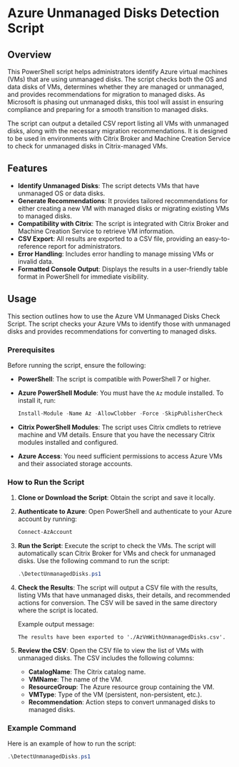 # Azure Unmanaged Disks Detection Script

## Overview

This PowerShell script helps administrators identify Azure virtual machines (VMs) that are using unmanaged disks. The script checks both the OS and data disks of VMs, determines whether they are managed or unmanaged, and provides recommendations for migration to managed disks. As Microsoft is phasing out unmanaged disks, this tool will assist in ensuring compliance and preparing for a smooth transition to managed disks.

The script can output a detailed CSV report listing all VMs with unmanaged disks, along with the necessary migration recommendations. It is designed to be used in environments with Citrix Broker and Machine Creation Service to check for unmanaged disks in Citrix-managed VMs.

## Features

- **Identify Unmanaged Disks**: The script detects VMs that have unmanaged OS or data disks.
- **Generate Recommendations**: It provides tailored recommendations for either creating a new VM with managed disks or migrating existing VMs to managed disks.
- **Compatibility with Citrix**: The script is integrated with Citrix Broker and Machine Creation Service to retrieve VM information.
- **CSV Export**: All results are exported to a CSV file, providing an easy-to-reference report for administrators.
- **Error Handling**: Includes error handling to manage missing VMs or invalid data.
- **Formatted Console Output**: Displays the results in a user-friendly table format in PowerShell for immediate visibility.

## Usage

This section outlines how to use the Azure VM Unmanaged Disks Check Script. The script checks your Azure VMs to identify those with unmanaged disks and provides recommendations for converting to managed disks.

### Prerequisites

Before running the script, ensure the following:

- **PowerShell**: The script is compatible with PowerShell 7 or higher.
- **Azure PowerShell Module**: You must have the `Az` module installed. To install it, run:

    ```powershell
    Install-Module -Name Az -AllowClobber -Force -SkipPublisherCheck
    ```

- **Citrix PowerShell Modules**: The script uses Citrix cmdlets to retrieve machine and VM details. Ensure that you have the necessary Citrix modules installed and configured.

- **Azure Access**: You need sufficient permissions to access Azure VMs and their associated storage accounts.

### How to Run the Script

1. **Clone or Download the Script**: Obtain the script and save it locally.

2. **Authenticate to Azure**: Open PowerShell and authenticate to your Azure account by running:

    ```powershell
    Connect-AzAccount
    ```

3. **Run the Script**: Execute the script to check the VMs. The script will automatically scan Citrix Broker for VMs and check for unmanaged disks. Use the following command to run the script:

    ```powershell
    .\DetectUnmanagedDisks.ps1
    ```

4. **Check the Results**: The script will output a CSV file with the results, listing VMs that have unmanaged disks, their details, and recommended actions for conversion. The CSV will be saved in the same directory where the script is located.

    Example output message:

    ```plaintext
    The results have been exported to './AzVmWithUnmanagedDisks.csv'.
    ```

5. **Review the CSV**: Open the CSV file to view the list of VMs with unmanaged disks. The CSV includes the following columns:
    - **CatalogName**: The Citrix catalog name.
    - **VMName**: The name of the VM.
    - **ResourceGroup**: The Azure resource group containing the VM.
    - **VMType**: Type of the VM (persistent, non-persistent, etc.).
    - **Recommendation**: Action steps to convert unmanaged disks to managed disks.
	
### Example Command

Here is an example of how to run the script:

```powershell
.\DetectUnmanagedDisks.ps1